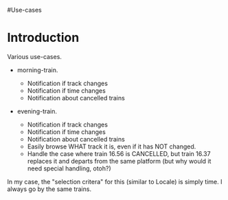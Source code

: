 #Use-cases

# Introduction #

Various use-cases.


  * morning-train.
    * Notification if track changes
    * Notification if time changes
    * Notification about cancelled trains

  * evening-train.
    * Notification if track changes
    * Notification if time changes
    * Notification about cancelled trains
    * Easily browse WHAT track it is, even if it has NOT changed.
    * Handle the case where train 16.56 is CANCELLED, but train 16.37 replaces it and departs from the same platform (but why would it need special handling, otoh?)

In my case, the "selection critera" for this (similar to Locale) is simply time. I always go  by the same trains.